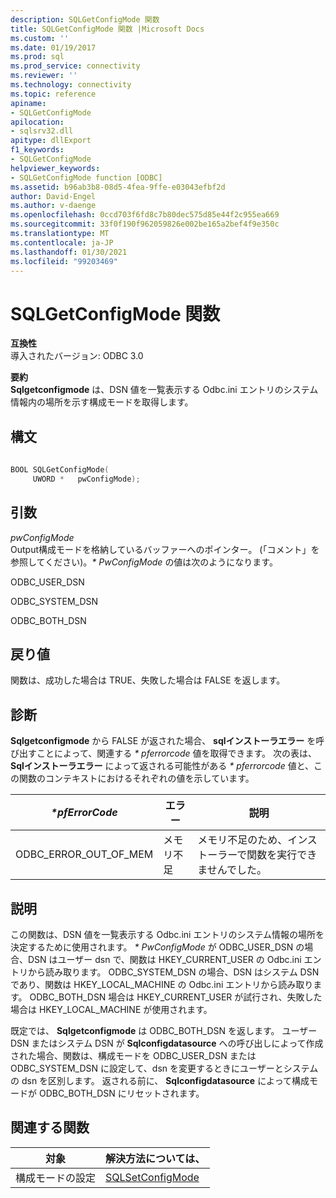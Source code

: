 ```yaml
---
description: SQLGetConfigMode 関数
title: SQLGetConfigMode 関数 |Microsoft Docs
ms.custom: ''
ms.date: 01/19/2017
ms.prod: sql
ms.prod_service: connectivity
ms.reviewer: ''
ms.technology: connectivity
ms.topic: reference
apiname:
- SQLGetConfigMode
apilocation:
- sqlsrv32.dll
apitype: dllExport
f1_keywords:
- SQLGetConfigMode
helpviewer_keywords:
- SQLGetConfigMode function [ODBC]
ms.assetid: b96ab3b8-08d5-4fea-9ffe-e03043efbf2d
author: David-Engel
ms.author: v-daenge
ms.openlocfilehash: 0ccd703f6fd8c7b80dec575d85e44f2c955ea669
ms.sourcegitcommit: 33f0f190f962059826e002be165a2bef4f9e350c
ms.translationtype: MT
ms.contentlocale: ja-JP
ms.lasthandoff: 01/30/2021
ms.locfileid: "99203469"
---
```

# <a name="sqlgetconfigmode-function"></a>SQLGetConfigMode 関数
**互換性**  
 導入されたバージョン: ODBC 3.0  
  
 **要約**  
 **Sqlgetconfigmode** は、DSN 値を一覧表示する Odbc.ini エントリのシステム情報内の場所を示す構成モードを取得します。  
  
## <a name="syntax"></a>構文  
  
```cpp  
  
BOOL SQLGetConfigMode(  
     UWORD *   pwConfigMode);  
```  
  
## <a name="arguments"></a>引数  
 *pwConfigMode*  
 Output構成モードを格納しているバッファーへのポインター。 (「コメント」を参照してください)。*\* PwConfigMode* の値は次のようになります。  
  
 ODBC_USER_DSN  
  
 ODBC_SYSTEM_DSN  
  
 ODBC_BOTH_DSN  
  
## <a name="returns"></a>戻り値  
 関数は、成功した場合は TRUE、失敗した場合は FALSE を返します。  
  
## <a name="diagnostics"></a>診断  
 **Sqlgetconfigmode** から FALSE が返された場合、 **sqlインストーラエラー** を呼び出すことによって、関連する *\* pferrorcode* 値を取得できます。 次の表は、 **Sqlインストーラエラー** によって返される可能性がある *\* pferrorcode* 値と、この関数のコンテキストにおけるそれぞれの値を示しています。  
  
|*\*pfErrorCode*|エラー|説明|  
|---------------------|-----------|-----------------|  
|ODBC_ERROR_OUT_OF_MEM|メモリ不足|メモリ不足のため、インストーラーで関数を実行できませんでした。|  
  
## <a name="comments"></a>説明  
 この関数は、DSN 値を一覧表示する Odbc.ini エントリのシステム情報の場所を決定するために使用されます。 *\* PwConfigMode* が ODBC_USER_DSN の場合、DSN はユーザー dsn で、関数は HKEY_CURRENT_USER の Odbc.ini エントリから読み取ります。 ODBC_SYSTEM_DSN の場合、DSN はシステム DSN であり、関数は HKEY_LOCAL_MACHINE の Odbc.ini エントリから読み取ります。 ODBC_BOTH_DSN 場合は HKEY_CURRENT_USER が試行され、失敗した場合は HKEY_LOCAL_MACHINE が使用されます。  
  
 既定では、 **Sqlgetconfigmode** は ODBC_BOTH_DSN を返します。 ユーザー DSN またはシステム DSN が **Sqlconfigdatasource** への呼び出しによって作成された場合、関数は、構成モードを ODBC_USER_DSN または ODBC_SYSTEM_DSN に設定して、dsn を変更するときにユーザーとシステムの dsn を区別します。 返される前に、 **Sqlconfigdatasource** によって構成モードが ODBC_BOTH_DSN にリセットされます。  
  
## <a name="related-functions"></a>関連する関数  
  
|対象|解決方法については、|  
|---------------------------|---------|  
|構成モードの設定|[SQLSetConfigMode](../../../odbc/reference/syntax/sqlsetconfigmode-function.md)|
